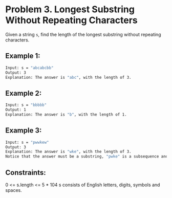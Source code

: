 # Problem 3. Longest Substring Without Repeating Characters

Given a string `s`, find the length of the longest substring without repeating characters.

## Example 1:
```bash
Input: s = "abcabcbb"
Output: 3
Explanation: The answer is "abc", with the length of 3.
```
## Example 2:
```bash
Input: s = "bbbbb"
Output: 1
Explanation: The answer is "b", with the length of 1.
```
## Example 3:
```bash
Input: s = "pwwkew"
Output: 3
Explanation: The answer is "wke", with the length of 3.
Notice that the answer must be a substring, "pwke" is a subsequence and not a substring.
```

## Constraints:
0 <= s.length <= 5 * 104
s consists of English letters, digits, symbols and spaces.
